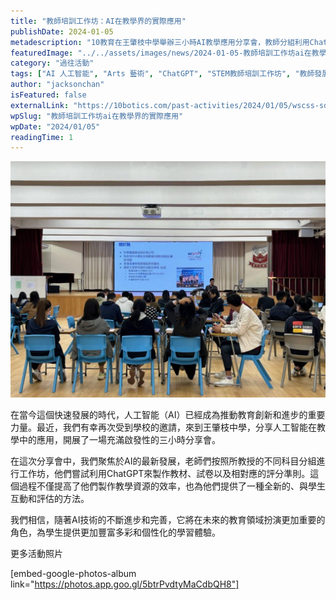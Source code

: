 ```yaml
---
title: "教師培訓工作坊：AI在教學界的實際應用"
publishDate: 2024-01-05
metadescription: "10教育在王肇枝中學舉辦三小時AI教學應用分享會，教師分組利用ChatGPT製作教材、試卷和評分準則，提升教學資源製作效率，為學生提供個性化學習體驗。"
featuredImage: "../../assets/images/news/2024-01-05-教師培訓工作坊ai在教學界的實際應用/image1.jpg"
category: "過往活動"
tags: ["AI 人工智能", "Arts 藝術", "ChatGPT", "STEM教師培訓工作坊", "教師發展日"]
author: "jacksonchan"
isFeatured: false
externalLink: "https://10botics.com/past-activities/2024/01/05/wscss-sdd/"
wpSlug: "教師培訓工作坊ai在教學界的實際應用"
wpDate: "2024/01/05"
readingTime: 1
---
```


![王肇枝中學SDD](../../assets/images/news/2024-01-05-教師培訓工作坊ai在教學界的實際應用/image2.jpg)

在當今這個快速發展的時代，人工智能（AI）已經成為推動教育創新和進步的重要力量。最近，我們有幸再次受到學校的邀請，來到王肇枝中學，分享人工智能在教學中的應用，開展了一場充滿啟發性的三小時分享會。

在這次分享會中，我們聚焦於AI的最新發展，老師們按照所教授的不同科目分組進行工作坊，他們嘗試利用ChatGPT來製作教材、試卷以及相對應的評分準則。這個過程不僅提高了他們製作教學資源的效率，也為他們提供了一種全新的、與學生互動和評估的方法。

我們相信，隨著AI技術的不斷進步和完善，它將在未來的教育領域扮演更加重要的角色，為學生提供更加豐富多彩和個性化的學習體驗。

更多活動照片

[embed-google-photos-album link="https://photos.app.goo.gl/5btrPvdtyMaCdbQH8"]